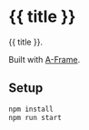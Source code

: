 # {{ title }}

{{ title }}.

Built with [A-Frame](https://aframe.io).

## Setup

```sh
npm install
npm run start
```
